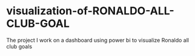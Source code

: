 # visualization-of-RONALDO-ALL-CLUB-GOAL
The project I work on a dashboard using power bi to visualize Ronaldo all club goals
